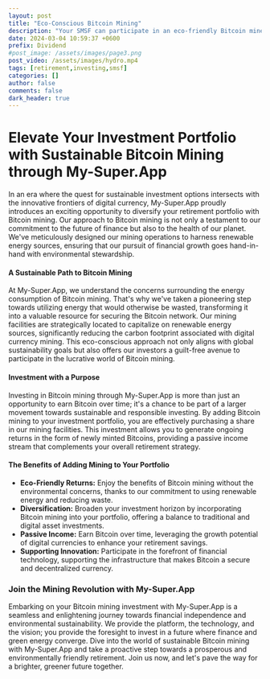 ```yaml
---
layout: post
title: "Eco-Conscious Bitcoin Mining"
description: "Your SMSF can participate in an eco-friendly Bitcoin mine. Investing in our Bitcoin Mining operations means acquiring a stake in our environmentally conscious mining facility. This strategy offers you the chance to diversify your investment portfolio while earning Bitcoin over time. Our commitment to sustainability and innovation shines through in our mining facilities, which are powered entirely by renewable energy sources."
date: 2024-03-04 10:59:37 +0600
prefix: Dividend
#post_image: /assets/images/page3.png 
post_video: /assets/images/hydro.mp4
tags: [retirement,investing,smsf]
categories: []
author: false
comments: false
dark_header: true
---
```

# Elevate Your Investment Portfolio with Sustainable Bitcoin Mining through My-Super.App

In an era where the quest for sustainable investment options intersects with the innovative frontiers of digital currency, My-Super.App proudly introduces an exciting opportunity to diversify your retirement portfolio with Bitcoin mining. Our approach to Bitcoin mining is not only a testament to our commitment to the future of finance but also to the health of our planet. We've meticulously designed our mining operations to harness renewable energy sources, ensuring that our pursuit of financial growth goes hand-in-hand with environmental stewardship.

#### A Sustainable Path to Bitcoin Mining

At My-Super.App, we understand the concerns surrounding the energy consumption of Bitcoin mining. That's why we've taken a pioneering step towards utilizing energy that would otherwise be wasted, transforming it into a valuable resource for securing the Bitcoin network. Our mining facilities are strategically located to capitalize on renewable energy sources, significantly reducing the carbon footprint associated with digital currency mining. This eco-conscious approach not only aligns with global sustainability goals but also offers our investors a guilt-free avenue to participate in the lucrative world of Bitcoin mining.

#### Investment with a Purpose

Investing in Bitcoin mining through My-Super.App is more than just an opportunity to earn Bitcoin over time; it's a chance to be part of a larger movement towards sustainable and responsible investing. By adding Bitcoin mining to your investment portfolio, you are effectively purchasing a share in our mining facilities. This investment allows you to generate ongoing returns in the form of newly minted Bitcoins, providing a passive income stream that complements your overall retirement strategy.

#### The Benefits of Adding Mining to Your Portfolio

- **Eco-Friendly Returns:** Enjoy the benefits of Bitcoin mining without the environmental concerns, thanks to our commitment to using renewable energy and reducing waste.
- **Diversification:** Broaden your investment horizon by incorporating Bitcoin mining into your portfolio, offering a balance to traditional and digital asset investments.
- **Passive Income:** Earn Bitcoin over time, leveraging the growth potential of digital currencies to enhance your retirement savings.
- **Supporting Innovation:** Participate in the forefront of financial technology, supporting the infrastructure that makes Bitcoin a secure and decentralized currency.

### Join the Mining Revolution with My-Super.App

Embarking on your Bitcoin mining investment with My-Super.App is a seamless and enlightening journey towards financial independence and environmental sustainability. We provide the platform, the technology, and the vision; you provide the foresight to invest in a future where finance and green energy converge. Dive into the world of sustainable Bitcoin mining with My-Super.App and take a proactive step towards a prosperous and environmentally friendly retirement. Join us now, and let's pave the way for a brighter, greener future together.